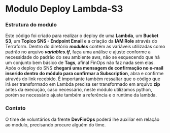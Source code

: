 # Modulo Deploy Lambda-S3

### Estrutura do modulo
Este código foi criado para realizar o deploy de uma **Lambda**, um **Bucket S3**, um **Topico SNS - Endpoint Email** e a criação da **IAM Role** através do Terraform.
Dentro do diretório ***modules*** contém as variáveis utilizadas como padrão no arquivo ***variables.tf***, faça uma análise e ajuste conforme a necessidade do padrão do seu ambiente aws, não se esquecendo que há um conjunto bem básico de **Tags**, afinal FinOps não faz nada sem elas.
Após o deploy do SNS **chegará uma mensagem de confirmação no e-mail inserido dentro do módulo para confirmar a Subscription**, abra e confirme através do link recebido.
É importante também ressaltar que o código que irá ser transformado em Lambda precisa ser transformado em arquivo **zip** antes da execução, caso necessário, neste módulo utilizamos python, porém se necessário ajuste também a referência e o runtime da lambda.

### Contato
O time de voluntários da frente **DevFinOps** poderá lhe auxiliar em relação ao modulo, precisando procure alguém do time.